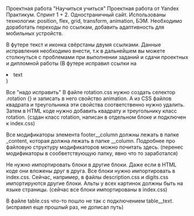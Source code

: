 Проектная работа "Научиться учиться"
Проектная работа от Yandex Практикум. Спринт 1 + 2. Одностраничный сайт. Использованы технологии: position, flex, grid, transform, animation, БЭМ.
Необходимо доработать переходы по ссылкам,  добавить адаптивность для мобильных устройств.


В футере текст и иконка свёрстаны двумя ссылками.
Данные исправления необходимо внести, т.к в дальнейшем вы можете столкнуться с проблемами при выполнении заданий и сдачи проектных и дипломной работы
(В футере исправил ссылки на <li><a><img>text</a></li>)

Все "надо исправить"
В файле rotation.css нужно создать селектор .rotation {} и записать в него свойство animation. А из CSS файлов квадрата и треугольника эти свойства соответственно нужно удалить. Затем в HTML коде нужно добавить квадрату и треугольнику класс rotation. 
(сздан класс rotation, написан в отдельном блоке и подключен к index.css)

Все модификаторы элемента footer__column должны лежать в папке _content, которая должна лежать в папке __column. Подробнее про файловую структуру модификаторов можно почитать здесь.
(перенес модификаторы в сообветствующую папку, явно что то заработался)

Не нужно импортировать блоки в другие блоки. Даже если в HTML коде они вложены друг в друга. Все блоки нужно импортировать в index.css. Сейчас, например, в файлы description.css и digits.css импортируются другие блоки.
Альты у всех картинок должны быть на языке страницы.
(сейчас все блоки импортированы в index.css)

В файле table.css что-то пошло не так с подключением table__text.
(исправил еще прошлый раз, не дописал путь)
